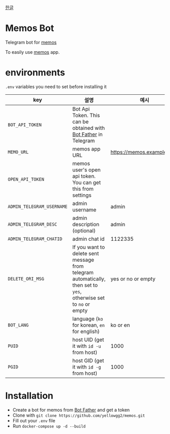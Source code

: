 [한글](README.ko.md)

# Memos Bot

Telegram bot for [memos](https://github.com/usememos/memos)

To easily use [memos](https://github.com/usememos/memos) app.

# environments

`.env` variables you need to set before installing it

| key                       | 설명                                                                                                              | 예시                      |
| ------------------------- | ----------------------------------------------------------------------------------------------------------------- | ------------------------- |
| `BOT_API_TOKEN`           | Bot Api Token. This can be obtained with [Bot Father](https://t.me/botfather) in Telegram                         |                           |
| `MEMO_URL`                | memos app URL                                                                                                     | https://memos.example.com |
| `OPEN_API_TOKEN`          | memos user's open api token. You can get this from settings                                                       |                           |
| `ADMIN_TELEGRAM_USERNAME` | admin username                                                                                                    | admin                     |
| `ADMIN_TELEGRAM_DESC`     | admin description (optional)                                                                                      | admin                     |
| `ADMIN_TELEGRAM_CHATID`   | admin chat id                                                                                                     | 1122335                   |
| `DELETE_ORI_MSG`          | If you want to delete sent message from telegram automatically, then set to `yes`, otherwise set to `no` or empty | yes or no or empty        |
| `BOT_LANG`                | language (`ko` for korean, `en` for english)                                                                      | ko or en                  |
| `PUID`                    | host UID (get it with `id -u` from host)                                                                          | 1000                      |
| `PGID`                    | host GID (get it with `id -g` from host)                                                                          | 1000                      |

# Installation

- Create a bot for memos from [Bot Father](https://t.me/botfather) and get a token
- Clone with `git clone https://github.com/yellowgg2/memos.git`
- Fill out your `.env` file
- Run `docker-compose up -d --build`
